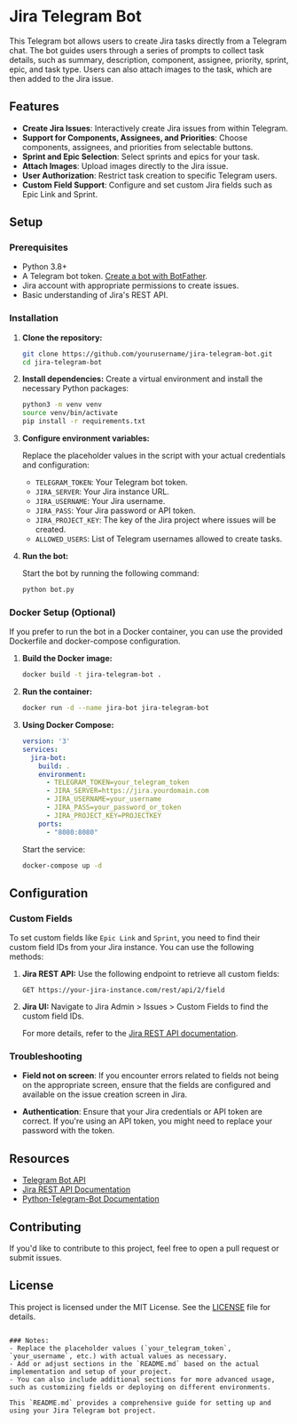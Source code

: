 # Jira Telegram Bot

This Telegram bot allows users to create Jira tasks directly from a Telegram chat. The bot guides users through a series of prompts to collect task details, such as summary, description, component, assignee, priority, sprint, epic, and task type. Users can also attach images to the task, which are then added to the Jira issue.

## Features

- **Create Jira Issues**: Interactively create Jira issues from within Telegram.
- **Support for Components, Assignees, and Priorities**: Choose components, assignees, and priorities from selectable buttons.
- **Sprint and Epic Selection**: Select sprints and epics for your task.
- **Attach Images**: Upload images directly to the Jira issue.
- **User Authorization**: Restrict task creation to specific Telegram users.
- **Custom Field Support**: Configure and set custom Jira fields such as Epic Link and Sprint.

## Setup

### Prerequisites

- Python 3.8+
- A Telegram bot token. [Create a bot with BotFather](https://core.telegram.org/bots#botfather).
- Jira account with appropriate permissions to create issues.
- Basic understanding of Jira's REST API.

### Installation

1. **Clone the repository:**
    ```bash
    git clone https://github.com/yourusername/jira-telegram-bot.git
    cd jira-telegram-bot
    ```

2. **Install dependencies:**
    Create a virtual environment and install the necessary Python packages:
    ```bash
    python3 -m venv venv
    source venv/bin/activate
    pip install -r requirements.txt
    ```

3. **Configure environment variables:**

   Replace the placeholder values in the script with your actual credentials and configuration:
   - `TELEGRAM_TOKEN`: Your Telegram bot token.
   - `JIRA_SERVER`: Your Jira instance URL.
   - `JIRA_USERNAME`: Your Jira username.
   - `JIRA_PASS`: Your Jira password or API token.
   - `JIRA_PROJECT_KEY`: The key of the Jira project where issues will be created.
   - `ALLOWED_USERS`: List of Telegram usernames allowed to create tasks.

4. **Run the bot:**

   Start the bot by running the following command:
    ```bash
    python bot.py
    ```

### Docker Setup (Optional)

If you prefer to run the bot in a Docker container, you can use the provided Dockerfile and docker-compose configuration.

1. **Build the Docker image:**

    ```bash
    docker build -t jira-telegram-bot .
    ```

2. **Run the container:**

    ```bash
    docker run -d --name jira-bot jira-telegram-bot
    ```

3. **Using Docker Compose:**

    ```yaml
    version: '3'
    services:
      jira-bot:
        build: .
        environment:
          - TELEGRAM_TOKEN=your_telegram_token
          - JIRA_SERVER=https://jira.yourdomain.com
          - JIRA_USERNAME=your_username
          - JIRA_PASS=your_password_or_token
          - JIRA_PROJECT_KEY=PROJECTKEY
        ports:
          - "8080:8080"
    ```

    Start the service:
    ```bash
    docker-compose up -d
    ```

## Configuration

### Custom Fields

To set custom fields like `Epic Link` and `Sprint`, you need to find their custom field IDs from your Jira instance. You can use the following methods:

1. **Jira REST API:**
   Use the following endpoint to retrieve all custom fields:
   ```
   GET https://your-jira-instance.com/rest/api/2/field
   ```

2. **Jira UI:**
   Navigate to Jira Admin > Issues > Custom Fields to find the custom field IDs.

   For more details, refer to the [Jira REST API documentation](https://developer.atlassian.com/cloud/jira/platform/rest/v2/).

### Troubleshooting

- **Field not on screen**: If you encounter errors related to fields not being on the appropriate screen, ensure that the fields are configured and available on the issue creation screen in Jira.

- **Authentication**: Ensure that your Jira credentials or API token are correct. If you're using an API token, you might need to replace your password with the token.

## Resources

- [Telegram Bot API](https://core.telegram.org/bots/api)
- [Jira REST API Documentation](https://developer.atlassian.com/cloud/jira/platform/rest/v2/)
- [Python-Telegram-Bot Documentation](https://python-telegram-bot.readthedocs.io/en/stable/)

## Contributing

If you'd like to contribute to this project, feel free to open a pull request or submit issues.

## License

This project is licensed under the MIT License. See the [LICENSE](LICENSE) file for details.
```

### Notes:
- Replace the placeholder values (`your_telegram_token`, `your_username`, etc.) with actual values as necessary.
- Add or adjust sections in the `README.md` based on the actual implementation and setup of your project.
- You can also include additional sections for more advanced usage, such as customizing fields or deploying on different environments.

This `README.md` provides a comprehensive guide for setting up and using your Jira Telegram bot project.